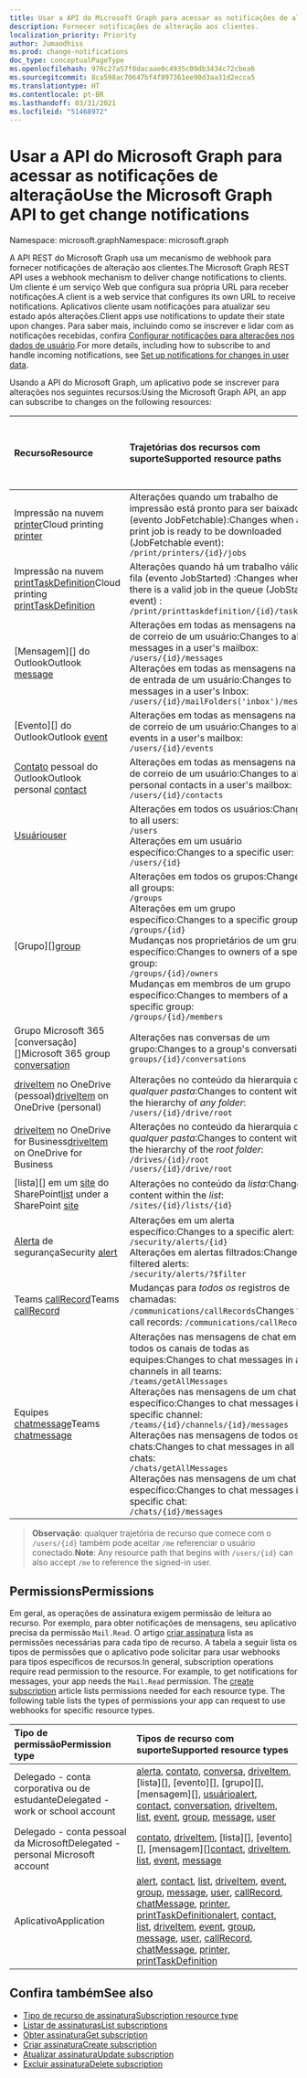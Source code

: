 ```yaml
---
title: Usar a API do Microsoft Graph para acessar as notificações de alteração
description: Fornecer notificações de alteração aos clientes.
localization_priority: Priority
author: Jumaodhiss
ms.prod: change-notifications
doc_type: conceptualPageType
ms.openlocfilehash: 970c27a57f0dacaae0c4935c09db3434c72cbea6
ms.sourcegitcommit: 8ca598ac70647bf4f897361ee90d3aa31d2ecca5
ms.translationtype: HT
ms.contentlocale: pt-BR
ms.lasthandoff: 03/31/2021
ms.locfileid: "51468972"
---
```

# <a name="use-the-microsoft-graph-api-to-get-change-notifications"></a><span data-ttu-id="c9a32-103">Usar a API do Microsoft Graph para acessar as notificações de alteração</span><span class="sxs-lookup"><span data-stu-id="c9a32-103">Use the Microsoft Graph API to get change notifications</span></span>

<span data-ttu-id="c9a32-104">Namespace: microsoft.graph</span><span class="sxs-lookup"><span data-stu-id="c9a32-104">Namespace: microsoft.graph</span></span>

<span data-ttu-id="c9a32-105">A API REST do Microsoft Graph usa um mecanismo de webhook para fornecer notificações de alteração aos clientes.</span><span class="sxs-lookup"><span data-stu-id="c9a32-105">The Microsoft Graph REST API uses a webhook mechanism to deliver change notifications to clients.</span></span> <span data-ttu-id="c9a32-106">Um cliente é um serviço Web que configura sua própria URL para receber notificações.</span><span class="sxs-lookup"><span data-stu-id="c9a32-106">A client is a web service that configures its own URL to receive notifications.</span></span> <span data-ttu-id="c9a32-107">Aplicativos cliente usam notificações para atualizar seu estado após alterações.</span><span class="sxs-lookup"><span data-stu-id="c9a32-107">Client apps use notifications to update their state upon changes.</span></span> <span data-ttu-id="c9a32-108">Para saber mais, incluindo como se inscrever e lidar com as notificações recebidas, confira [Configurar notificações para alterações nos dados de usuário](/graph/webhooks).</span><span class="sxs-lookup"><span data-stu-id="c9a32-108">For more details, including how to subscribe to and handle incoming notifications, see [Set up notifications for changes in user data](/graph/webhooks).</span></span>

<span data-ttu-id="c9a32-109">Usando a API do Microsoft Graph, um aplicativo pode se inscrever para alterações nos seguintes recursos:</span><span class="sxs-lookup"><span data-stu-id="c9a32-109">Using the Microsoft Graph API, an app can subscribe to changes on the following resources:</span></span>

| <span data-ttu-id="c9a32-110">**Recurso**</span><span class="sxs-lookup"><span data-stu-id="c9a32-110">**Resource**</span></span> | <span data-ttu-id="c9a32-111">**Trajetórias dos recursos com suporte**</span><span class="sxs-lookup"><span data-stu-id="c9a32-111">**Supported resource paths**</span></span> | <span data-ttu-id="c9a32-112">**Os dados do recurso podem ser incluídos nas notificações**</span><span class="sxs-lookup"><span data-stu-id="c9a32-112">**Resource data can be included in notifications**</span></span>                  |
|:----------------|:------------|:-----------------------------------------|
| <span data-ttu-id="c9a32-113">Impressão na nuvem [printer][]</span><span class="sxs-lookup"><span data-stu-id="c9a32-113">Cloud printing [printer][]</span></span> | <span data-ttu-id="c9a32-114">Alterações quando um trabalho de impressão está pronto para ser baixado (evento JobFetchable):</span><span class="sxs-lookup"><span data-stu-id="c9a32-114">Changes when a print job is ready to be downloaded (JobFetchable event):</span></span><br>`/print/printers/{id}/jobs` | <span data-ttu-id="c9a32-115">Não</span><span class="sxs-lookup"><span data-stu-id="c9a32-115">No</span></span> |
| <span data-ttu-id="c9a32-116">Impressão na nuvem [printTaskDefinition][]</span><span class="sxs-lookup"><span data-stu-id="c9a32-116">Cloud printing [printTaskDefinition][]</span></span> | <span data-ttu-id="c9a32-117">Alterações quando há um trabalho válido na fila (evento JobStarted) :</span><span class="sxs-lookup"><span data-stu-id="c9a32-117">Changes when there is a valid job in the queue (JobStarted event) :</span></span><br>`/print/printtaskdefinition/{id}/tasks` | <span data-ttu-id="c9a32-118">Não</span><span class="sxs-lookup"><span data-stu-id="c9a32-118">No</span></span> |
| <span data-ttu-id="c9a32-119">[Mensagem][] do Outlook</span><span class="sxs-lookup"><span data-stu-id="c9a32-119">Outlook [message][]</span></span> | <span data-ttu-id="c9a32-120">Alterações em todas as mensagens na caixa de correio de um usuário:</span><span class="sxs-lookup"><span data-stu-id="c9a32-120">Changes to all messages in a user's mailbox:</span></span> <br>`/users/{id}/messages`<br><span data-ttu-id="c9a32-121">Alterações em todas as mensagens na caixa de entrada de um usuário:</span><span class="sxs-lookup"><span data-stu-id="c9a32-121">Changes to messages in a user's Inbox:</span></span><br>`/users/{id}/mailFolders('inbox')/messages` | <span data-ttu-id="c9a32-122">Não</span><span class="sxs-lookup"><span data-stu-id="c9a32-122">No</span></span> |
| <span data-ttu-id="c9a32-123">[Evento][] do Outlook</span><span class="sxs-lookup"><span data-stu-id="c9a32-123">Outlook [event][]</span></span> | <span data-ttu-id="c9a32-124">Alterações em todas as mensagens na caixa de correio de um usuário:</span><span class="sxs-lookup"><span data-stu-id="c9a32-124">Changes to all events in a user's mailbox:</span></span><br>`/users/{id}/events` | <span data-ttu-id="c9a32-125">Não</span><span class="sxs-lookup"><span data-stu-id="c9a32-125">No</span></span> |
| <span data-ttu-id="c9a32-126">[Contato][] pessoal do Outlook</span><span class="sxs-lookup"><span data-stu-id="c9a32-126">Outlook personal [contact][]</span></span> | <span data-ttu-id="c9a32-127">Alterações em todas as mensagens na caixa de correio de um usuário:</span><span class="sxs-lookup"><span data-stu-id="c9a32-127">Changes to all personal contacts in a user's mailbox:</span></span><br>`/users/{id}/contacts` | <span data-ttu-id="c9a32-128">Não</span><span class="sxs-lookup"><span data-stu-id="c9a32-128">No</span></span> |
| <span data-ttu-id="c9a32-129">[Usuário][]</span><span class="sxs-lookup"><span data-stu-id="c9a32-129">[user][]</span></span> | <span data-ttu-id="c9a32-130">Alterações em todos os usuários:</span><span class="sxs-lookup"><span data-stu-id="c9a32-130">Changes to all users:</span></span><br>`/users` <br><span data-ttu-id="c9a32-131">Alterações em um usuário específico:</span><span class="sxs-lookup"><span data-stu-id="c9a32-131">Changes to a specific user:</span></span><br>`/users/{id}`| <span data-ttu-id="c9a32-132">Não</span><span class="sxs-lookup"><span data-stu-id="c9a32-132">No</span></span> |
| <span data-ttu-id="c9a32-133">[Grupo][]</span><span class="sxs-lookup"><span data-stu-id="c9a32-133">[group][]</span></span> | <span data-ttu-id="c9a32-134">Alterações em todos os grupos:</span><span class="sxs-lookup"><span data-stu-id="c9a32-134">Changes to all groups:</span></span><br>`/groups` <br><span data-ttu-id="c9a32-135">Alterações em um grupo específico:</span><span class="sxs-lookup"><span data-stu-id="c9a32-135">Changes to a specific group:</span></span><br>`/groups/{id}`<br><span data-ttu-id="c9a32-136">Mudanças nos proprietários de um grupo específico:</span><span class="sxs-lookup"><span data-stu-id="c9a32-136">Changes to owners of a specific group:</span></span><br>`/groups/{id}/owners`<br><span data-ttu-id="c9a32-137">Mudanças em membros de um grupo específico:</span><span class="sxs-lookup"><span data-stu-id="c9a32-137">Changes to members of a specific group:</span></span><br>`/groups/{id}/members`  | <span data-ttu-id="c9a32-138">Não</span><span class="sxs-lookup"><span data-stu-id="c9a32-138">No</span></span> |
| <span data-ttu-id="c9a32-139">Grupo Microsoft 365 [conversação][]</span><span class="sxs-lookup"><span data-stu-id="c9a32-139">Microsoft 365 group [conversation][]</span></span> | <span data-ttu-id="c9a32-140">Alterações nas conversas de um grupo:</span><span class="sxs-lookup"><span data-stu-id="c9a32-140">Changes to a group's conversations:</span></span><br>`groups/{id}/conversations` | <span data-ttu-id="c9a32-141">Não</span><span class="sxs-lookup"><span data-stu-id="c9a32-141">No</span></span> |
| <span data-ttu-id="c9a32-142">[driveItem][] no OneDrive (pessoal)</span><span class="sxs-lookup"><span data-stu-id="c9a32-142">[driveItem][] on OneDrive (personal)</span></span> | <span data-ttu-id="c9a32-143">Alterações no conteúdo da hierarquia de _qualquer pasta_:</span><span class="sxs-lookup"><span data-stu-id="c9a32-143">Changes to content within the hierarchy of _any folder_:</span></span><br>`/users/{id}/drive/root` | <span data-ttu-id="c9a32-144">Não</span><span class="sxs-lookup"><span data-stu-id="c9a32-144">No</span></span> |
| <span data-ttu-id="c9a32-145">[driveItem][] no OneDrive for Business</span><span class="sxs-lookup"><span data-stu-id="c9a32-145">[driveItem][] on OneDrive for Business</span></span> | <span data-ttu-id="c9a32-146">Alterações no conteúdo da hierarquia de _qualquer pasta_:</span><span class="sxs-lookup"><span data-stu-id="c9a32-146">Changes to content within the hierarchy of the _root folder_:</span></span><br>`/drives/{id}/root`<br> `/users/{id}/drive/root` | <span data-ttu-id="c9a32-147">Não</span><span class="sxs-lookup"><span data-stu-id="c9a32-147">No</span></span> |
| <span data-ttu-id="c9a32-148">[lista][] em um [site][] do SharePoint</span><span class="sxs-lookup"><span data-stu-id="c9a32-148">[list][] under a SharePoint [site][]</span></span> | <span data-ttu-id="c9a32-149">Alterações no conteúdo da _lista_:</span><span class="sxs-lookup"><span data-stu-id="c9a32-149">Changes to content within the _list_:</span></span> <br>`/sites/{id}/lists/{id}` | <span data-ttu-id="c9a32-150">Não</span><span class="sxs-lookup"><span data-stu-id="c9a32-150">No</span></span> |
| <span data-ttu-id="c9a32-151">[Alerta][] de segurança</span><span class="sxs-lookup"><span data-stu-id="c9a32-151">Security [alert][]</span></span> | <span data-ttu-id="c9a32-152">Alterações em um alerta específico:</span><span class="sxs-lookup"><span data-stu-id="c9a32-152">Changes to a specific alert:</span></span><br>`/security/alerts/{id}` <br><span data-ttu-id="c9a32-153">Alterações em alertas filtrados:</span><span class="sxs-lookup"><span data-stu-id="c9a32-153">Changes to filtered alerts:</span></span><br> `/security/alerts/?$filter`| <span data-ttu-id="c9a32-154">Não</span><span class="sxs-lookup"><span data-stu-id="c9a32-154">No</span></span> |
| <span data-ttu-id="c9a32-155">Teams [callRecord][]</span><span class="sxs-lookup"><span data-stu-id="c9a32-155">Teams [callRecord][]</span></span> | <span data-ttu-id="c9a32-156">Mudanças para _todos os_ registros de chamadas: `/communications/callRecords`</span><span class="sxs-lookup"><span data-stu-id="c9a32-156">Changes to _all_ call records: `/communications/callRecords`</span></span> | <span data-ttu-id="c9a32-157">Não</span><span class="sxs-lookup"><span data-stu-id="c9a32-157">No</span></span> |
| <span data-ttu-id="c9a32-158">Equipes [chatmessage][]</span><span class="sxs-lookup"><span data-stu-id="c9a32-158">Teams [chatmessage][]</span></span> | <span data-ttu-id="c9a32-159">Alterações nas mensagens de chat em todos os canais de todas as equipes:</span><span class="sxs-lookup"><span data-stu-id="c9a32-159">Changes to chat messages in all channels in all teams:</span></span><br>`/teams/getAllMessages` <br><span data-ttu-id="c9a32-160">Alterações nas mensagens de um chat específico:</span><span class="sxs-lookup"><span data-stu-id="c9a32-160">Changes to chat messages in a specific channel:</span></span><br>`/teams/{id}/channels/{id}/messages`<br><span data-ttu-id="c9a32-161">Alterações nas mensagens de todos os chats:</span><span class="sxs-lookup"><span data-stu-id="c9a32-161">Changes to chat messages in all chats:</span></span><br>`/chats/getAllMessages` <br><span data-ttu-id="c9a32-162">Alterações nas mensagens de um chat específico:</span><span class="sxs-lookup"><span data-stu-id="c9a32-162">Changes to chat messages in a specific chat:</span></span><br>`/chats/{id}/messages` | <span data-ttu-id="c9a32-163">Sim</span><span class="sxs-lookup"><span data-stu-id="c9a32-163">Yes</span></span> |

> <span data-ttu-id="c9a32-164">**Observação**: qualquer trajetória de recurso que comece com o `/users/{id}` também pode aceitar `/me` referenciar o usuário conectado.</span><span class="sxs-lookup"><span data-stu-id="c9a32-164">**Note**: Any resource path that begins with `/users/{id}` can also accept `/me` to reference the signed-in user.</span></span>

## <a name="permissions"></a><span data-ttu-id="c9a32-165">Permissions</span><span class="sxs-lookup"><span data-stu-id="c9a32-165">Permissions</span></span>

<span data-ttu-id="c9a32-p102">Em geral, as operações de assinatura exigem permissão de leitura ao recurso. Por exemplo, para obter notificações de mensagens, seu aplicativo precisa da permissão `Mail.Read`. O artigo [criar assinatura](../api/subscription-post-subscriptions.md) lista as permissões necessárias para cada tipo de recurso. A tabela a seguir lista os tipos de permissões que o aplicativo pode solicitar para usar webhooks para tipos específicos de recursos.</span><span class="sxs-lookup"><span data-stu-id="c9a32-p102">In general, subscription operations require read permission to the resource. For example, to get notifications for messages, your app needs the `Mail.Read` permission. The [create subscription](../api/subscription-post-subscriptions.md) article lists permissions needed for each resource type. The following table lists the types of permissions your app can request to use webhooks for specific resource types.</span></span>

| <span data-ttu-id="c9a32-170">Tipo de permissão</span><span class="sxs-lookup"><span data-stu-id="c9a32-170">Permission type</span></span>                        | <span data-ttu-id="c9a32-171">Tipos de recurso com suporte</span><span class="sxs-lookup"><span data-stu-id="c9a32-171">Supported resource types</span></span>                                                      |
| :------------------------------------- | :------------------------------------------------------------------------------------ |
| <span data-ttu-id="c9a32-172">Delegado - conta corporativa ou de estudante</span><span class="sxs-lookup"><span data-stu-id="c9a32-172">Delegated - work or school account</span></span>     | <span data-ttu-id="c9a32-173">[alerta][], [contato][], [conversa][], [driveItem][], [lista][], [evento][], [grupo][], [mensagem][], [usuário][]</span><span class="sxs-lookup"><span data-stu-id="c9a32-173">[alert][], [contact][], [conversation][], [driveItem][], [list][], [event][], [group][], [message][], [user][]</span></span>|
| <span data-ttu-id="c9a32-174">Delegado - conta pessoal da Microsoft</span><span class="sxs-lookup"><span data-stu-id="c9a32-174">Delegated - personal Microsoft account</span></span> | <span data-ttu-id="c9a32-175">[contato][], [driveItem][], [lista][], [evento][], [mensagem][]</span><span class="sxs-lookup"><span data-stu-id="c9a32-175">[contact][], [driveItem][], [list][], [event][], [message][]</span></span>                                        |
| <span data-ttu-id="c9a32-176">Aplicativo</span><span class="sxs-lookup"><span data-stu-id="c9a32-176">Application</span></span>                            | <span data-ttu-id="c9a32-177">[alert][], [contact][], [list][], [driveItem][], [event][], [group][], [message][], [user][], [callRecord][], [chatMessage][], [printer][], [printTaskDefinition][]</span><span class="sxs-lookup"><span data-stu-id="c9a32-177">[alert][], [contact][], [list][], [driveItem][], [event][], [group][], [message][], [user][], [callRecord][], [chatMessage][], [printer][], [printTaskDefinition][]</span></span>|


## <a name="see-also"></a><span data-ttu-id="c9a32-178">Confira também</span><span class="sxs-lookup"><span data-stu-id="c9a32-178">See also</span></span>

- [<span data-ttu-id="c9a32-179">Tipo de recurso de assinatura</span><span class="sxs-lookup"><span data-stu-id="c9a32-179">Subscription resource type</span></span>](./subscription.md)
- [<span data-ttu-id="c9a32-180">Listar de assinaturas</span><span class="sxs-lookup"><span data-stu-id="c9a32-180">List subscriptions</span></span>](../api/subscription-list.md)
- [<span data-ttu-id="c9a32-181">Obter assinatura</span><span class="sxs-lookup"><span data-stu-id="c9a32-181">Get subscription</span></span>](../api/subscription-get.md)
- [<span data-ttu-id="c9a32-182">Criar assinatura</span><span class="sxs-lookup"><span data-stu-id="c9a32-182">Create subscription</span></span>](../api/subscription-post-subscriptions.md)
- [<span data-ttu-id="c9a32-183">Atualizar assinatura</span><span class="sxs-lookup"><span data-stu-id="c9a32-183">Update subscription</span></span>](../api/subscription-update.md)
- [<span data-ttu-id="c9a32-184">Excluir assinatura</span><span class="sxs-lookup"><span data-stu-id="c9a32-184">Delete subscription</span></span>](../api/subscription-delete.md)

[chatMessage]: ./chatmessage.md
[contato]: ./contact.md
[contact]: ./contact.md
[conversa]: ./conversation.md
[conversation]: ./conversation.md
[driveItem]: ./driveitem.md
[list]: ./list.md
[site]: ./site.md
[event]: ./event.md
[group]: ./group.md
[message]: ./message.md
[usuário]: ./user.md
[user]: ./user.md
[callRecord]: ./callrecords-callrecord.md
[alerta]: ./alert.md
[alert]: ./alert.md
[impressora]: ./printer.md
[printer]: ./printer.md
[printTaskDefinition]: ./printtaskdefinition.md

